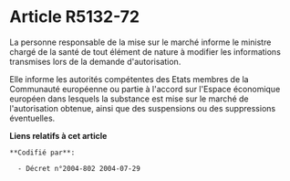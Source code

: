 # Article R5132-72

La personne responsable de la mise sur le marché informe le ministre chargé de la santé de tout élément de nature à modifier
les informations transmises lors de la demande d'autorisation.

Elle informe les autorités compétentes des Etats membres de la Communauté européenne ou partie à l'accord sur l'Espace
économique européen dans lesquels la substance est mise sur le marché de l'autorisation obtenue, ainsi que des suspensions ou
des suppressions éventuelles.

**Liens relatifs à cet article**

	**Codifié par**:

	  - Décret n°2004-802 2004-07-29
